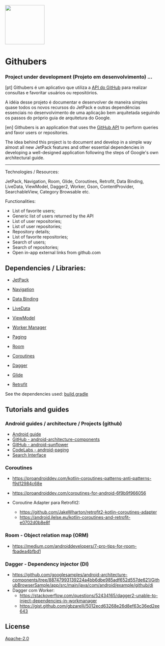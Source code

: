 <img src="https://github.com/helpdeveloper/githubers/blob/master/app/src/main/ic_launcher-web.png" width="128">

# Githubers
 ### Project under development (Projeto em desenvolvimento) ...
 
[pt]
 Githubers é um aplicativo que utiliza a [API do GitHub](https://developer.github.com/v3/) para realizar 
 consultas e favoritar usuários ou repositórios.
   
 A idéia desse projeto é documentar e desenvolver de maneira simples quase todos os novos recursos do JetPack
e outras dependências essenciais no desenvolvimento de uma aplicação bem arquitetada seguindo os passos do 
próprio
guia de arquitetura do Google.

[en]
 Githubers is an application that uses the [GitHub API](https://developer.github.com/v3/) to perform queries 
 and favor users or repositories. 
 
 The idea behind this project is to document and develop in a simple way almost all new JetPack features and 
 other essential dependencies in developing a well-designed application following the steps of Google's own 
 architectural guide. 
 
 ------
 
  Technologies / Resources: 
  
   JetPack, Navigation, Room, Glide, Coroutines, Retrofit, Data Binding, LiveData, ViewModel, Dagger2, Worker, 
   Gson, ContentProvider, SearchableView, Category Browsable etc.
 
 Functionalities: 
   
 - List of favorite users;
 - Generic list of users returned by the API
 - List of user repositories;
 - List of user repositories;
 - Repository details;
 - List of favorite repositories;
 - Search of users;
 - Search of repositories;
 - Open in-app external links from github.com
 
## Dependencies / Libraries:

   - [JetPack](https://developer.android.com/jetpack/docs/guide)
   - [Navigation](https://developer.android.com/topic/libraries/architecture/navigation/)
   - [Data Binding](https://developer.android.com/topic/libraries/data-binding/)
   - [LiveData](https://developer.android.com/topic/libraries/architecture/livedata)
   - [ViewModel](https://developer.android.com/topic/libraries/architecture/viewmodel)
   - [Worker Manager](https://developer.android.com/topic/libraries/architecture/workmanager/)
   - [Paging](https://developer.android.com/topic/libraries/architecture/paging/)
   - [Room](https://developer.android.com/topic/libraries/architecture/room)
   
   - [Coroutines](https://kotlinlang.org/docs/reference/coroutines-overview.html)
   - [Dagger](https://google.github.io/dagger/)
   - [Glide](https://bumptech.github.io/glide/)
   - [Retrofit](https://square.github.io/retrofit/)
    
   See the dependencies used: [build.gradle](/app/build.gradle)

## Tutorials and guides

### Android guides / architecture / Projects (github)

 - [Android guide](https://developer.android.com/guide/)
 - [GitHub - android-architecture-components](https://github.com/googlesamples/android-architecture-components)
 - [GitHub - android-sunflower](https://github.com/googlesamples/android-sunflower)
 - [CodeLabs - android-paging](https://codelabs.developers.google.com/codelabs/android-paging)
 - [Search Interface](https://developer.android.com/guide/topics/search/search-dialog)
 
### Coroutines 

 - https://proandroiddev.com/kotlin-coroutines-patterns-anti-patterns-f9d12984c68e
 - https://proandroiddev.com/coroutines-for-android-6f9b9f966056

 - Coroutine Adapter para Retrofit2: 
     - https://github.com/JakeWharton/retrofit2-kotlin-coroutines-adapter
     - https://android.jlelse.eu/kotlin-coroutines-and-retrofit-e0702d0b8e8f

### Room - Object relation map (ORM)

 - https://medium.com/androiddevelopers/7-pro-tips-for-room-fbadea4bfbd1

### Dagger - Dependency injector (DI)

 - https://github.com/googlesamples/android-architecture-components/tree/88747993139224a4bb6dbe985adf652d557de621/GithubBrowserSample/app/src/main/java/com/android/example/github/di
 - Dagger com Worker:
     - https://stackoverflow.com/questions/52434165/dagger2-unable-to-inject-dependencies-in-workmanager
     - https://gist.github.com/gbzarelli/5012ecd63268e26d8ef63c36ed2ee643

## License

[Apache-2.0](https://choosealicense.com/licenses/apache-2.0/)
